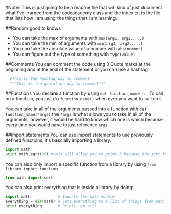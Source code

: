 #Notes
This is just going to be a readme file that will kind of just document what I've learned from the codeacademy class and the index.txt is the file that lists how I am using the things that I am learning.

##Random good to knows
* You can take the max of arguments with `max(arg1, arg2,....)`
* You can take the min of arguments with `min(arg1, arg2,....)`
* You can take the absolute value of a number with `abs(number)`
* You can figure out the type of something with `type(value)`


##Comments
You can comment the code using 3 Quote marks at the beginning and at the end of the statement or you can use a hashtag

```python
  #This is the hashtag way to comment
  """This is the quotation way to comment"""
```

##Functions
You declare a function by using `def function_name(): `
To call on a function, you just do `function_name()` when ever you want to call on it

You can take in all of the arguments passed into a function with `def function_name(*args)` the  `*args` is what allows you to take in all of the arguments, however, it would be hard to know which one is which because every time you would have to just reference  `args`


##Import statements
You can use import statements to use previously defined functions, it's bascially importing a library.

```python
import math
print math.sqrt(25) #this will allow you to print 5 because the sqrt function is defined within the math library
```
You can also only import a specific function from a library by using `from library import function`

```python
from math import sqrt
```

You can also print everything that is inside a library by doing:
```python
import math            # Imports the math module
everything = dir(math) # Sets everything to a list of things from math
print everything       # Prints 'em all!
```
